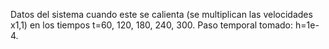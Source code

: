 Datos del sistema cuando este se calienta (se multiplican las velocidades x1,1) en los tiempos t=60, 120, 180, 240, 300. Paso temporal tomado: h=1e-4.